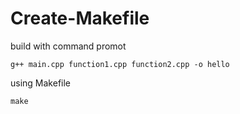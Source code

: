 # Create-Makefile

build with command promot
```
g++ main.cpp function1.cpp function2.cpp -o hello
```
using Makefile

```
make
```
